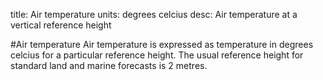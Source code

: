 title: Air temperature
units: degrees celcius
desc: Air temperature at a vertical reference height 

#Air temperature
Air temperature is expressed as temperature in degrees celcius for a particular reference height. The usual reference height for standard land and marine forecasts is 2 metres.
